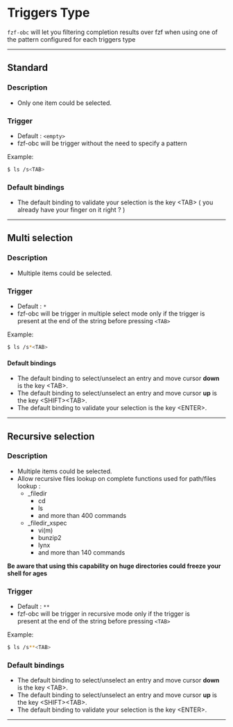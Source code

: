 # Triggers Type

`fzf-obc` will let you filtering completion results over fzf when using one of  
the pattern configured for each triggers type

---

## Standard

### Description

- Only one item could be selected.

### Trigger

- Default : `<empty>`
- fzf-obc will be trigger without the need to specify a pattern

Example:
```bash
$ ls /s<TAB>
```

### Default bindings

- The default binding to validate your selection is the key <TAB\> ( you already have your finger on it right ? )

---

## Multi selection

### Description

- Multiple items could be selected.

### Trigger

- Default : `*`
- fzf-obc will be trigger in multiple select mode only if the trigger is  
present at the end of the string before pressing `<TAB>`

Example:
```bash
$ ls /s*<TAB>
```

#### Default bindings

- The default binding to select/unselect an entry and move cursor **down** is the key <TAB\>.  
- The default binding to select/unselect an entry and move cursor **up** is the key <SHIFT\><TAB\>.  
- The default binding to validate your selection is the key <ENTER\>.

---

## Recursive selection

### Description

- Multiple items could be selected.
- Allow recursive files lookup on complete functions used for path/files lookup :
    - _filedir
        - cd
        - ls
        - and more than 400 commands
    - _filedir_xspec
        - vi(m)
        - bunzip2
        - lynx
        - and more than 140 commands

**Be aware that using this capability on huge directories could freeze your shell for ages**

### Trigger

- Default : `**`
- fzf-obc will be trigger in recursive mode only if the trigger is  
present at the end of the string before pressing `<TAB>`

Example:
```bash
$ ls /s**<TAB>
```

### Default bindings

- The default binding to select/unselect an entry and move cursor **down** is the key <TAB\>.  
- The default binding to select/unselect an entry and move cursor **up** is the key <SHIFT\><TAB\>.  
- The default binding to validate your selection is the key <ENTER\>.

---

